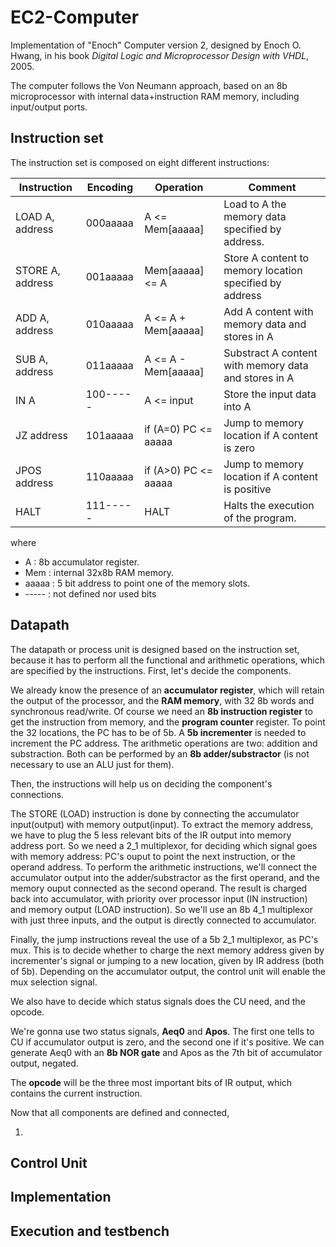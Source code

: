 # EC2-Computer

Implementation of "Enoch" Computer version 2, designed by Enoch O. Hwang, in his book _Digital Logic and Microprocessor Design with VHDL_, 2005.

The computer follows the Von Neumann approach, based on an 8b microprocessor with internal data+instruction RAM memory, including input/output ports.

## Instruction set

The instruction set is composed on eight different instructions:

|   Instruction    |    Encoding    |      Operation       |                       Comment                            |
|------------------|----------------|----------------------|----------------------------------------------------------|
| LOAD A, address  |    000aaaaa    |    A <= Mem[aaaaa]   |  Load to A the memory data specified by address.         |
| STORE A, address |    001aaaaa    |    Mem[aaaaa] <= A   |  Store A content to memory location specified by address |
|  ADD A, address  |    010aaaaa    |  A <= A + Mem[aaaaa] |  Add A content with memory data and stores in A          |
|  SUB A, address  |    011aaaaa    |  A <= A - Mem[aaaaa] |  Substract A content with memory data and stores in A    |
|       IN A       |    100-----    |      A <= input      |  Store the input data into A                             |
|   JZ address     |    101aaaaa    | if (A=0) PC <= aaaaa |  Jump to memory location if A content is zero            |
|  JPOS address    |    110aaaaa    | if (A>0) PC <= aaaaa |  Jump to memory location if A content is positive        |
|       HALT       |    111-----    |         HALT         |  Halts the execution of the program.                     |

 where 
 + A : 8b accumulator register.
 + Mem : internal 32x8b RAM memory.
 + aaaaa : 5 bit address to point one of the memory slots.
 + ----- : not defined nor used bits
 
 ## Datapath
 
The datapath or process unit is designed based on the instruction set, because it has to perform all the functional and arithmetic operations, which are specified by the instructions. First, let's decide the components. 

We already know the presence of an **accumulator register**, which will retain the output of the processor, and the **RAM memory**, with 32 8b words and synchronous read/write. Of course we need an **8b instruction register** to get the instruction from memory, and the **program counter** register. To point the 32 locations, the PC has to be of 5b. A **5b incrementer** is needed to increment the PC address. The arithmetic operations are two: addition and substraction. Both can be performed by an **8b adder/substractor** (is not necessary to use an ALU just for them). 

Then, the instructions will help us on deciding the component's connections. 

The STORE (LOAD) instruction is done by connecting the accumulator input(output) with memory output(input). To extract the memory address, we have to plug the 5 less relevant bits of the IR output into memory address port. So we need a 2_1 multiplexor, for deciding which signal goes with memory address: PC's ouput to point the next instruction, or the operand address. To perform the arithmetic instructions, we'll connect the accumulator output into the adder/substractor as the first operand, and the memory ouput connected as the second operand. The result is charged back into accumulator, with priority over processor input (IN instruction) and memory output (LOAD instruction). So we'll use an 8b 4_1 multiplexor with just three inputs, and the output is directly connected to accumulator. 

Finally, the jump instructions reveal the use of a 5b 2_1 multiplexor, as PC's mux. This is to decide whether to charge the next memory address given by incrementer's signal or jumping to a new location, given by IR address (both of 5b). Depending on the accumulator output, the control unit will enable the mux selection signal. 
    
We also have to decide which status signals does the CU need, and the opcode.

We're gonna use two status signals, **Aeq0** and **Apos**. The first one tells to CU if accumulator output is zero, and the second one if it's positive. We can generate Aeq0 with an **8b NOR gate** and Apos as the 7th bit of accumulator output, negated. 
   
The **opcode** will be the three most important bits of IR output, which contains the current instruction.
    
Now that all components are defined and connected, 

1. 
    
    
 
 ## Control Unit
 
 
 
 ## Implementation
 
 
 
 ## Execution and testbench
 
